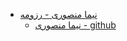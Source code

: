 + [نیما منصوری - رزومه](https://nima212.github.io/)  
  - [نیما منصوری - github](https://github.com/nima212)
